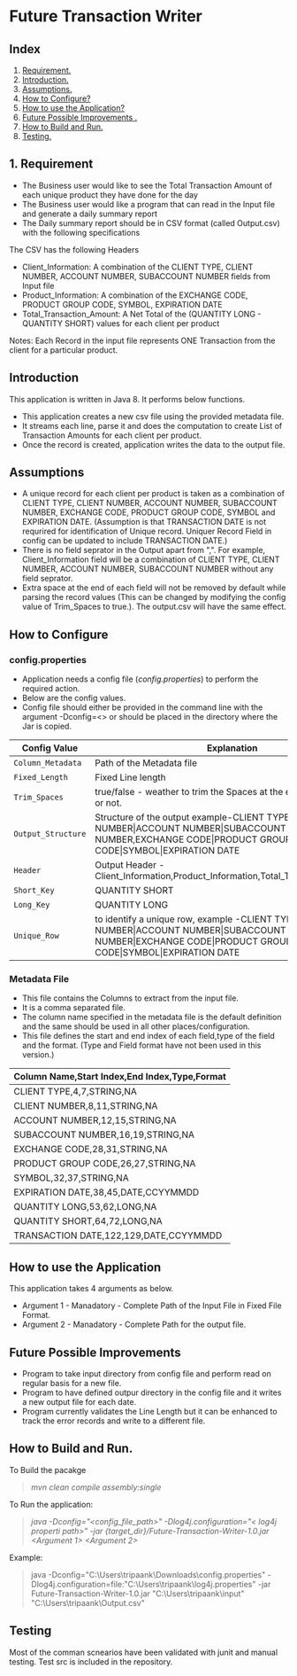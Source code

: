 # Future Transaction Writer

## Index

1. [ Requirement. ](#req)
2. [ Introduction. ](#intro)
3. [ Assumptions. ](#Assumptions)
4. [ How to Configure? ](#How)
5. [ How to use the Application? ](#HowApp)
6. [ Future Possible Improvements . ](#possible)
7. [ How to Build and Run. ](#HowBuild)
8. [ Testing. ](#test)






<a name="req"></a>
## 1. Requirement

* The Business user would like to see the Total Transaction Amount of each unique product they have done for the day
* The Business user would like a program that can read in the Input file and generate a daily summary report
* The Daily summary report should be in CSV format (called Output.csv) with the following specifications

The CSV has the following Headers

* Client_Information: A combination of the CLIENT TYPE, CLIENT NUMBER, ACCOUNT NUMBER, SUBACCOUNT NUMBER fields from Input file
* Product_Information: A combination of the EXCHANGE CODE, PRODUCT GROUP CODE, SYMBOL, EXPIRATION DATE
* Total_Transaction_Amount: A Net Total of the (QUANTITY LONG - QUANTITY SHORT) values for each client per product

Notes: Each Record in the input file represents ONE Transaction from the client for a particular product. 

<a name="intro"></a>
## Introduction

This application is written in Java 8. It performs below functions.

* This application creates a new csv file using the provided metadata file.
* It streams each line, parse it and does the computation to create List of Transaction Amounts for each client per product.
* Once the record is created, application writes the data to the output file.
  
<a name="Assumptions"></a>
## Assumptions

* A unique record for each client per product is taken as a combination of CLIENT TYPE, CLIENT NUMBER, ACCOUNT NUMBER, SUBACCOUNT NUMBER, EXCHANGE CODE, PRODUCT GROUP CODE, SYMBOL and EXPIRATION DATE. (Assumption is that TRANSACTION DATE is not requrired for identification of Unique record. Uniquer Record Field in config can be updated to include TRANSACTION DATE.)
* There is no field seprator in the Output apart from ",". For example, Client_Information field will be a combination of CLIENT TYPE, CLIENT NUMBER, ACCOUNT NUMBER, SUBACCOUNT NUMBER without any field seprator.
* Extra space at the end of each field will not be removed by default while parsing the record values (This can be changed by modifying the config value of Trim_Spaces to true.). The output.csv will have the same effect. 

<a name="How"></a>
## How to Configure

### config.properties

- Application needs a config file (*config.properties*) to perform the required action. 
- Below are the config values.
- Config file should either be provided in the command line with the argument -Dconfig=<> or should be placed in the directory where the Jar is copied.

| Config Value      | Explanation |
| ----------------- | ------------- |
| `Column_Metadata`   | Path of the Metadata file |
| `Fixed_Length`      | Fixed Line length |
| `Trim_Spaces`       | true/false - weather to trim the Spaces at the end of each record or not. |
| `Output_Structure`  | Structure of the output example-CLIENT TYPE\|CLIENT NUMBER\|ACCOUNT NUMBER\|SUBACCOUNT NUMBER,EXCHANGE CODE\|PRODUCT GROUP CODE\|SYMBOL\|EXPIRATION DATE |
| `Header`            | Output Header - Client_Information,Product_Information,Total_Transaction_Amount |
| `Short_Key`         | QUANTITY SHORT |
| `Long_Key`          | QUANTITY LONG |
| `Unique_Row`        | to identify a unique row, example -CLIENT TYPE\|CLIENT NUMBER\|ACCOUNT NUMBER\|SUBACCOUNT NUMBER\|EXCHANGE CODE\|PRODUCT GROUP CODE\|SYMBOL\|EXPIRATION DATE |


### Metadata File

* This file contains the Columns to extract from the input file.
* It is a comma separated file.
* The column name specified in the metadata file is the default definition and the same should be used in all other places/configuration.
* This file defines the start and end index of each field,type of the field and the format. (Type and Field format have not been used in this version.)

| Column Name,Start Index,End Index,Type,Format      |
| ----------------- |
| CLIENT TYPE,4,7,STRING,NA |
| CLIENT NUMBER,8,11,STRING,NA |
| ACCOUNT NUMBER,12,15,STRING,NA |
| SUBACCOUNT NUMBER,16,19,STRING,NA |
| EXCHANGE CODE,28,31,STRING,NA |
| PRODUCT GROUP CODE,26,27,STRING,NA |
| SYMBOL,32,37,STRING,NA |
| EXPIRATION DATE,38,45,DATE,CCYYMMDD |
| QUANTITY LONG,53,62,LONG,NA |
| QUANTITY SHORT,64,72,LONG,NA |
| TRANSACTION DATE,122,129,DATE,CCYYMMDD |

<a name="HowApp"></a>
## How to use the Application

This application takes 4 arguments as below.
>
* Argument 1 - Manadatory - Complete Path of the Input File in Fixed File Format.
* Argument 2 - Manadatory - Complete Path for the output file.
>

<a name="possible"></a>
## Future Possible Improvements 

* Program to take input directory from config file and perform read on regular basis for a new file.
* Program to have defined outpur directory in the config file and it writes a new output file for each date.
* Program currently validates the Line Length but it can be enhanced to track the error records and write to a different file.

<a name="HowBuild"></a>
## How to Build and Run.

To Build the pacakge 

> *mvn clean compile assembly:single*

To Run the application:

> *java -Dconfig="<config_file_path>" -Dlog4j.configuration="< log4j properti path>" -jar {target_dir}/Future-Transaction-Writer-1.0.jar <Argument 1> <Argument 2>*

Example: 

> java -Dconfig="C:\Users\tripaank\Downloads\config.properties"  -Dlog4j.configuration=file:"C:\Users\tripaank\log4j.properties" -jar Future-Transaction-Writer-1.0.jar "C:\Users\tripaank\input" "C:\Users\tripaank\Output.csv"

<a name="test"></a>
## Testing 

Most of the comman scnearios have been validated with junit and manual testing. Test src is included in the repository.


  



